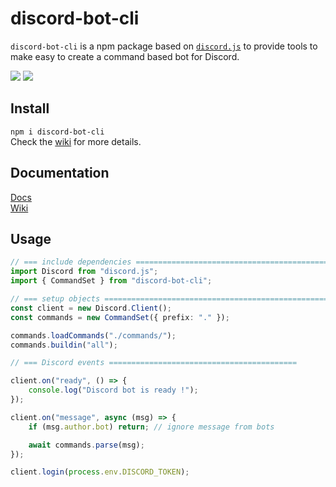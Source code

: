 # discord-bot-cli

`discord-bot-cli` is a npm package based on [`discord.js`](https://www.npmjs.com/package/discord.js) to provide tools to make easy to create a command based bot for Discord.

<a href="https://www.npmjs.com/package/discord-bot-cli" target="_blank"><img src="https://img.shields.io/npm/v/discord-bot-cli"/></a>
<img src="https://img.shields.io/github/last-commit/baanloh/discord-bot-cli"/>

## Install

`npm i discord-bot-cli`  
Check the [wiki](https://github.com/baanloh/discord-bot-cli/wiki/Installation-and-Setup) for more details.

## Documentation

<a href="https://baanloh.github.io/discord-bot-cli/v3/index.html">Docs</a><br>
<a href="https://github.com/baanloh/discord-bot-cli/wiki">Wiki</a>

## Usage

```typescript
// === include dependencies =================================================
import Discord from "discord.js";
import { CommandSet } from "discord-bot-cli";

// === setup objects ========================================================
const client = new Discord.Client();
const commands = new CommandSet({ prefix: "." });

commands.loadCommands("./commands/");
commands.buildin("all");

// === Discord events ==========================================

client.on("ready", () => {
    console.log("Discord bot is ready !");
});

client.on("message", async (msg) => {
    if (msg.author.bot) return; // ignore message from bots

    await commands.parse(msg);
});

client.login(process.env.DISCORD_TOKEN);
```
